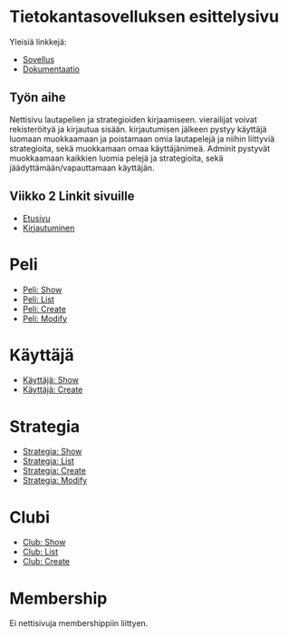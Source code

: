 # Tietokantasovelluksen esittelysivu

Yleisiä linkkejä:

* [Sovellus](http://pesjoona.users.cs.helsinki.fi/pelit/)
* [Dokumentaatio](doc/dokumentaatio.pdf)

## Työn aihe

Nettisivu lautapelien ja strategioiden kirjaamiseen. vierailijat voivat rekisteröityä ja kirjautua sisään. kirjautumisen jälkeen pystyy käyttäjä luomaan muokkaamaan ja poistamaan omia lautapelejä ja niihin liittyviä strategioita, sekä muokkamaan omaa käyttäjänimeä. Adminit pystyvät muokkaamaan kaikkien luomia pelejä ja strategioita, sekä jäädyttämään/vapauttamaan käyttäjän.


## Viikko 2 Linkit sivuille
* [Etusivu](http://pesjoona.users.cs.helsinki.fi/pelit/)
* [Kirjautuminen](http://pesjoona.users.cs.helsinki.fi/pelit/login)
# Peli
* [Peli: Show](http://pesjoona.users.cs.helsinki.fi/pelit/game/1)
* [Peli: List](http://pesjoona.users.cs.helsinki.fi/pelit/game)
* [Peli: Create](http://pesjoona.users.cs.helsinki.fi/pelit/game/create)
* [Peli: Modify](http://pesjoona.users.cs.helsinki.fi/pelit/game/modify/1)
# Käyttäjä
* [Käyttäjä: Show](http://pesjoona.users.cs.helsinki.fi/pelit/user/1)
* [Käyttäjä: Create](http://pesjoona.users.cs.helsinki.fi/pelit/user/create)
# Strategia
* [Strategia: Show](http://pesjoona.users.cs.helsinki.fi/pelit/strategy/1)
* [Strategia: List](http://pesjoona.users.cs.helsinki.fi/pelit/strategy)
* [Strategia: Create](http://pesjoona.users.cs.helsinki.fi/pelit/strategy/create)
* [Strategia: Modify](http://pesjoona.users.cs.helsinki.fi/pelit/strategy/modify/1)
# Clubi
* [Club: Show](http://pesjoona.users.cs.helsinki.fi/pelit/club/1)
* [Club: List](http://pesjoona.users.cs.helsinki.fi/pelit/club)
* [Club: Create](http://pesjoona.users.cs.helsinki.fi/pelit/club/create)
# Membership

Ei nettisivuja membershippiin liittyen.




